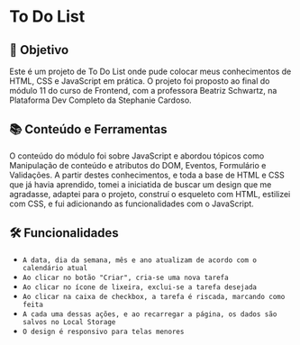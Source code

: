 # To Do List

## 🎯 Objetivo
Este é um projeto de To Do List onde pude colocar meus conhecimentos de HTML, CSS e JavaScript em prática. O projeto foi proposto ao final do módulo 11 do curso de Frontend, com a professora Beatriz Schwartz, na Plataforma Dev Completo da Stephanie Cardoso. 

## 📚 Conteúdo e Ferramentas
O conteúdo do módulo foi sobre JavaScript e abordou tópicos como Manipulação de conteúdo e atributos do DOM, Eventos, Formulário e Validações. A partir destes conhecimentos, e toda a base de HTML e CSS que já havia aprendido, tomei a iniciatida de buscar um design que me agradasse, adaptei para o projeto, construí o esqueleto com HTML, estilizei com CSS, e fui adicionando as funcionalidades com o JavaScript.

## 🛠️ Funcionalidades
- `A data, dia da semana, mês e ano atualizam de acordo com o calendário atual`
- `Ao clicar no botão "Criar", cria-se uma nova tarefa`
- `Ao clicar no ícone de lixeira, exclui-se a tarefa desejada`
- `Ao clicar na caixa de checkbox, a tarefa é riscada, marcando como feita`
- `A cada uma dessas ações, e ao recarregar a página, os dados são salvos no Local Storage`
- `O design é responsivo para telas menores`

